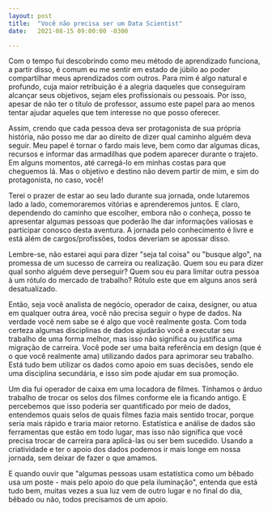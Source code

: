 ```yaml
---
layout: post
title:  "Você não precisa ser um Data Scientist"
date:   2021-08-15 09:00:00 -0300

---
```

Com o tempo fui descobrindo como meu método de aprendizado funciona, a partir disso, é comum eu me sentir em estado de júbilo ao poder compartilhar meus aprendizados com outros. Para mim é algo natural e profundo, cuja maior retribuição é a alegria daqueles que conseguiram alcançar seus objetivos, sejam eles profissionais ou pessoais. Por isso, apesar de não ter o título de professor, assumo este papel para ao menos tentar ajudar aqueles que tem interesse no que posso oferecer.

Assim, crendo que cada pessoa deva ser protagonista de sua própria história, não posso me dar ao direito de dizer qual caminho alguém deva seguir. Meu papel é tornar o fardo mais leve, bem como dar algumas dicas, recursos e informar das armadilhas que podem aparecer durante o trajeto. Em alguns momentos, até carregá-lo em minhas costas para que cheguemos lá. Mas o objetivo e destino não devem partir de mim, e sim do protagonista, no caso, você!

Terei o prazer de estar ao seu lado durante sua jornada, onde lutaremos lado a lado, comemoraremos vitórias e aprenderemos juntos. E claro, dependendo do caminho que escolher, embora não o conheça, posso te apresentar algumas pessoas que poderão lhe dar informações valiosas e participar conosco desta aventura. A jornada pelo conhecimento é livre e está além de cargos/profissões, todos deveriam se apossar disso.

Lembre-se, não estarei aqui para dizer "seja tal coisa" ou "busque algo", na promessa de um sucesso de carreira ou realização. Quem sou eu para dizer qual sonho alguém deve perseguir? Quem sou eu para limitar outra pessoa à um rótulo do mercado de trabalho? Rótulo este que em alguns anos será desatualizado.

Então, seja você analista de negócio, operador de caixa, designer, ou atua em qualquer outra área, você não precisa seguir o hype de dados. Na verdade você nem sabe se é algo que você realmente gosta. Com toda certeza algumas disciplinas de dados ajudarão você a executar seu trabalho de uma forma melhor, mas isso não significa ou justifica uma migração de carreira. Você pode ser uma baita referência em design (que é o que você realmente ama) utilizando dados para aprimorar seu trabalho. Está tudo bem utilizar os dados como apoio em suas decisões, sendo ele uma disciplina secundária, e isso sim pode ajudar em sua promoção.

Um dia fui operador de caixa em uma locadora de filmes. Tínhamos o árduo trabalho de trocar os selos dos filmes conforme ele ia ficando antigo. E percebemos que isso poderia ser quantificado por meio de dados, entendemos quais selos de quais filmes fazia mais sentido trocar, porque seria mais rápido e traria maior retorno. Estatística e análise de dados são ferramentas que estão em todo lugar, mas isso não significa que você precisa trocar de carreira para aplicá-las ou ser bem sucedido. Usando a criatividade e ter o apoio dos dados podemos ir mais longe em nossa jornada, sem deixar de fazer o que amamos.

E quando ouvir que "algumas pessoas usam estatística como um bêbado usa um poste - mais pelo apoio do que pela iluminação", entenda que está tudo bem, muitas vezes a sua luz vem de outro lugar e no final do dia, bêbado ou não, todos precisamos de um apoio.